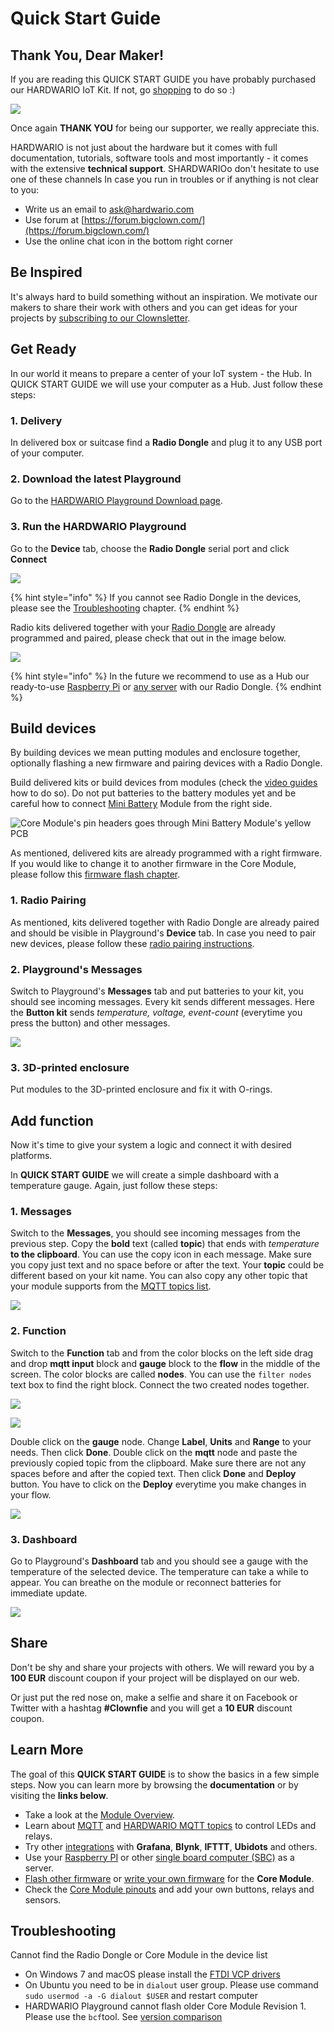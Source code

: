 # Quick Start Guide

## Thank You, Dear Maker!

If you are reading this QUICK START GUIDE you have probably purchased our HARDWARIO IoT Kit. If not, go [shopping](https://shop.bigclown.com/) to do so :\)

![](../.gitbook/assets/_basics_quick-starter-kit.png)

Once again **THANK YOU** for being our supporter, we really appreciate this.

HARDWARIO is not just about the hardware but it comes with full documentation, tutorials, software tools and most importantly - it comes with the extensive **technical support**. SHARDWARIOo don't hesitate to use one of these channels In case you run in troubles or if anything is not clear to you:

* Write us an email to [ask@hardwario.com](mailto:ask@hardwario.com)
* Use forum at [https://forum.bigclown.com/](https://forum.bigclown.com/)
* Use the online chat icon in the bottom right corner

## Be Inspired

It's always hard to build something without an inspiration. We motivate our makers to share their work with others and you can get ideas for your projects by [subscribing to our Clownsletter](http://eepurl.com/drGLGf).

## Get Ready

In our world it means to prepare a center of your IoT system - the Hub. In QUICK START GUIDE we will use your computer as a Hub. Just follow these steps:

### 1. Delivery

In delivered box or suitcase find a **Radio Dongle** and plug it to any USB port of your computer.

### 2. Download the latest Playground

Go to the [HARDWARIO Playground Download page](bigclown-playground.md#download-bigclown-playground).

### 3. Run the **HARDWARIO Playground**

Go to the **Device** tab, choose the **Radio Dongle** serial port and click **Connect**

![](../.gitbook/assets/_basics_quick-start-guide_playground-blocks.png)

{% hint style="info" %}
If you cannot see Radio Dongle in the devices, please see the [Troubleshooting](bigclown-playground.md#troubleshooting) chapter.
{% endhint %}

Radio kits delivered together with your [Radio Dongle](https://shop.bigclown.com/radio-dongle) are already programmed and paired, please check that out in the image below.

![](../.gitbook/assets/_basics_quick-start-guide_playground-devices-connected.png)

{% hint style="info" %}
In the future we recommend to use as a Hub our ready-to-use [Raspberry Pi](../tutorials/raspberry-pi-installation.md) or [any server](../tutorials/custom-setup-on-raspberry-pi.md#setup-on-original-raspbian) with our Radio Dongle.
{% endhint %}

## Build devices

By building devices we mean putting modules and enclosure together, optionally flashing a new firmware and pairing devices with a Radio Dongle.

Build delivered kits or build devices from modules \(check the [video guides](https://www.youtube.com/playlist?list=PLfRfhTxkuiVyc9P1TWw_DnAeh2INXwpFK) how to do so\). Do not put batteries to the battery modules yet and be careful how to connect [Mini Battery](https://shop.bigclown.com/mini-battery-module) Module from the right side.  

![Core Module&apos;s pin headers goes through Mini Battery Module&apos;s yellow PCB](../.gitbook/assets/_basics_quick-start-guide_mini-battery-module-orientation.png)

As mentioned, delivered kits are already programmed with a right firmware. If you would like to change it to another firmware in the Core Module, please follow this [firmware flash chapter](../integrations/homekit-and-siri.md#step-1-flash-firmware).

### 1. Radio Pairing

As mentioned, kits delivered together with Radio Dongle are already paired and should be visible in Playground's **Device** tab. In case you need to pair new devices, please follow these [radio pairing instructions](bigclown-playground.md#pairing-new-modules).

### 2. Playground's Messages

Switch to Playground's **Messages** tab and put batteries to your kit, you should see incoming messages. Every kit sends different messages. Here the **Button kit** sends _temperature, voltage, event-count_ \(everytime you press the button\) and other messages.

![](../.gitbook/assets/_basics_quick-start-guide_playground-messages.png)

### 3. 3D-printed enclosure

Put modules to the 3D-printed enclosure and fix it with O-rings.

## Add function

Now it's time to give your system a logic and connect it with desired platforms.

In **QUICK START GUIDE** we will create a simple dashboard with a temperature gauge. Again, just follow these steps:

### 1. Messages

Switch to the **Messages**, you should see incoming messages from the previous step. Copy the **bold** text \(called **topic**\) that ends with _temperature_ **to the clipboard**. You can use the copy icon in each message. Make sure you copy just text and no space before or after the text. Your **topic** could be different based on your kit name. You can also copy any other topic that your module supports from the [MQTT topics list](../interfaces/mqtt-topics.md).

![](../.gitbook/assets/_basics_quick-start-guide_playground-messages%20%281%29.png)

### 2. Function

Switch to the **Function** tab and from the color blocks on the left side drag and drop **mqtt input** block and **gauge** block to the **flow** in the middle of the screen. The color blocks are called **nodes**. You can use the `filter nodes` text box to find the right block. Connect the two created nodes together.

![](../.gitbook/assets/_basics_quick-start-guide_playground-blocks%20%281%29.png)

![](../.gitbook/assets/_basics_quick-start-guide_playground-flow.png)

Double click on the **gauge** node. Change **Label**, **Units** and **Range** to your needs. Then click **Done**. Double click on the **mqtt** node and paste the previously copied topic from the clipboard. Make sure there are not any spaces before and after the copied text. Then click **Done** and **Deploy** button. You have to click on the **Deploy** everytime you make changes in your flow.

![](../.gitbook/assets/_basics_quick-start-guide_playground-topic.png)

### 3. Dashboard

Go to Playground's **Dashboard** tab and you should see a gauge with the temperature of the selected device. The temperature can take a while to appear. You can breathe on the module or reconnect batteries for immediate update.

![](../.gitbook/assets/_basics_quick-start-guide_playground-dashboard.png)

## Share

Don't be shy and share your projects with others. We will reward you by a **100 EUR** discount coupon if your project will be displayed on our web.

Or just put the red nose on, make a selfie and share it on Facebook or Twitter with a hashtag **\#Clownfie** and you will get a **10 EUR** discount coupon.

## Learn More     <a id="learn-more"></a>

The goal of this **QUICK START GUIDE** is to show the basics in a few simple steps. Now you can learn more by browsing the **documentation** or by visiting the **links below**.

* Take a look at the [Module Overview](module-overview.md).
* Learn about [MQTT](../interfaces/mqtt-topics.md) and [HARDWARIO MQTT topics](../interfaces/mqtt-topics.md) to control LEDs and relays.
* Try other [integrations](../integrations/grafana-for-visualization.md) with **Grafana**, **Blynk**, **IFTTT**, **Ubidots** and others.
* Use your [Raspberry PI](../tutorials/raspberry-pi-installation.md) or other [single board computer \(SBC\)](../tutorials/custom-setup-on-raspberry-pi.md#setup-on-original-raspbian) as a server.
* [Flash other firmware](../integrations/homekit-and-siri.md#step-1-flash-firmware) or [write your own firmware](../firmware/basic-overview.md) for the **Core Module**.
* Check the [Core Module pinouts](../hardware/header-pinout.md) and add your own buttons, relays and sensors.

## Troubleshooting     <a id="troubleshooting"></a>

Cannot find the Radio Dongle or Core Module in the device list

* On Windows 7 and macOS please install the [FTDI VCP drivers](https://www.ftdichip.com/Drivers/VCP.htm)
* On Ubuntu you need to be in `dialout` user group. Please use command `sudo usermod -a -G dialout $USER` and restart computer
* HARDWARIO Playground cannot flash older Core Module Revision 1. Please use the `bcf`tool. See [version comparison](../hardware/core-module-r1-and-r2-comparison.md)

